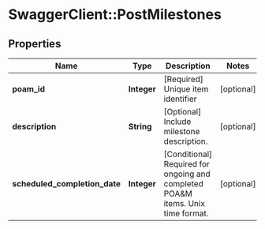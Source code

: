 # SwaggerClient::PostMilestones

## Properties
Name | Type | Description | Notes
------------ | ------------- | ------------- | -------------
**poam_id** | **Integer** | [Required] Unique item identifier | [optional] 
**description** | **String** | [Optional] Include milestone description. | [optional] 
**scheduled_completion_date** | **Integer** | [Conditional] Required for ongoing and completed POA&amp;M items. Unix time format. | [optional] 

